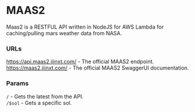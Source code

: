 # MAAS2

Maas2 is a RESTFUL API written in NodeJS for AWS Lambda for caching/pulling mars weather data from NASA.

### URLs
https://api.maas2.jiinxt.com/ - The official MAAS2 endpoint.  
https://maas2.jiinxt.com/ - The official MAAS2 SwaggerUI documentation.

### Params
`/` - Gets the latest from the API.  
`/$sol` - Gets a specific sol.